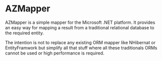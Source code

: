 # AZMapper

AZMapper is a simple mapper for the Microsoft .NET platform. It provides an easy way for mapping a result 
from a traditional relational database to the required entity.

The intention is not to replace any existing ORM mapper like NHibernat or EntityFramwork but simplify all that stuff 
where all these traditionals ORMs cannot be used or high performance is required.
